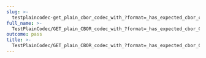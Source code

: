 ```yaml
---
slug: >-
  testplaincodec-get_plain_cbor_codec_with_?format=_has_expected_cbor_content-type_and_body_as-is
full_name: >-
  TestPlainCodec/GET_plain_CBOR_codec_with_?format=_has_expected_cbor_Content-Type_and_body_as-is
outcome: pass
title: >-
  TestPlainCodec/GET_plain_CBOR_codec_with_?format=_has_expected_cbor_Content-Type_and_body_as-is
---
```


